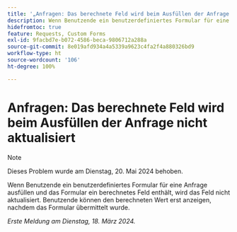 ```yaml
---
title: '„Anfragen: Das berechnete Feld wird beim Ausfüllen der Anfrage nicht aktualisiert“'
description: Wenn Benutzende ein benutzerdefiniertes Formular für eine Anfrage ausfüllen und das Formular ein berechnetes Feld enthält, wird das Feld nicht aktualisiert. Benutzende können den berechneten Wert erst anzeigen, nachdem das Formular übermittelt wurde.
hidefromtoc: true
feature: Requests, Custom Forms
exl-id: 9facbd7e-b072-4586-beca-9806712a288a
source-git-commit: 8e019afd934a4a5339a9623c4fa2f4a880326bd9
workflow-type: ht
source-wordcount: '106'
ht-degree: 100%

---
```


# Anfragen: Das berechnete Feld wird beim Ausfüllen der Anfrage nicht aktualisiert

>[!NOTE]
>
>Dieses Problem wurde am Dienstag, 20. Mai 2024 behoben.

Wenn Benutzende ein benutzerdefiniertes Formular für eine Anfrage ausfüllen und das Formular ein berechnetes Feld enthält, wird das Feld nicht aktualisiert. Benutzende können den berechneten Wert erst anzeigen, nachdem das Formular übermittelt wurde.

_Erste Meldung am Dienstag, 18. März 2024._

